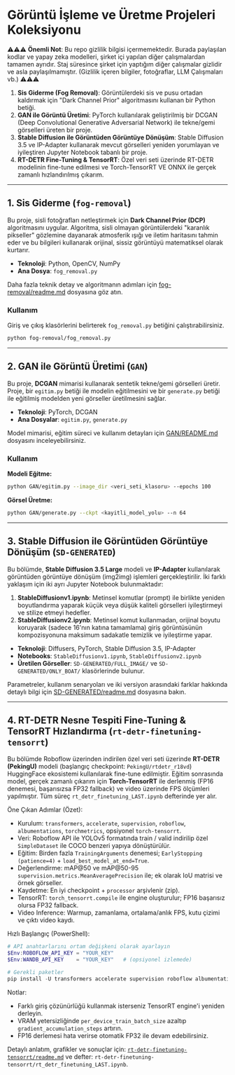 # Görüntü İşleme ve Üretme Projeleri Koleksiyonu

⚠️⚠️️️⚠️️️️️ **Önemli Not**: Bu repo gizlilik bilgisi içermemektedir. Burada paylaşılan kodlar ve yapay zeka modelleri, şirket içi yapılan diğer çalışmalardan tamamen ayrıdır. Staj süresince şirket için yaptığım diğer çalışmalar gizlidir ve asla paylaşılmamıştır. (Gizlilik içeren bilgiler, fotoğraflar, LLM Çalışmaları vb.) ⚠️️️⚠️️️⚠️️️

1.  **Sis Giderme (Fog Removal)**: Görüntülerdeki sis ve pusu ortadan kaldırmak için "Dark Channel Prior" algoritmasını kullanan bir Python betiği.
2.  **GAN ile Görüntü Üretimi**: PyTorch kullanılarak geliştirilmiş bir DCGAN (Deep Convolutional Generative Adversarial Network) ile tekne/gemi görselleri üreten bir proje.
3.  **Stable Diffusion ile Görüntüden Görüntüye Dönüşüm**: Stable Diffusion 3.5 ve IP-Adapter kullanarak mevcut görselleri yeniden yorumlayan ve iyileştiren Jupyter Notebook tabanlı bir proje.
4.  **RT-DETR Fine-Tuning & TensorRT**: Özel veri seti üzerinde RT-DETR modelinin fine-tune edilmesi ve Torch-TensorRT VE ONNX ile gerçek zamanlı hızlandırılmış çıkarım.

---

## 1. Sis Giderme (`fog-removal`)

Bu proje, sisli fotoğrafları netleştirmek için **Dark Channel Prior (DCP)** algoritmasını uygular. Algoritma, sisli olmayan görüntülerdeki "karanlık pikseller" gözlemine dayanarak atmosferik ışığı ve iletim haritasını tahmin eder ve bu bilgileri kullanarak orijinal, sissiz görüntüyü matematiksel olarak kurtarır.

- **Teknoloji**: Python, OpenCV, NumPy
- **Ana Dosya**: `fog_removal.py`

Daha fazla teknik detay ve algoritmanın adımları için [fog-removal/readme.md](fog-removal/readme.md) dosyasına göz atın.

### Kullanım

Giriş ve çıkış klasörlerini belirterek `fog_removal.py` betiğini çalıştırabilirsiniz.

```bash
python fog-removal/fog_removal.py
```

---

## 2. GAN ile Görüntü Üretimi (`GAN`)

Bu proje, **DCGAN** mimarisi kullanarak sentetik tekne/gemi görselleri üretir. Proje, bir `egitim.py` betiği ile modelin eğitilmesini ve bir `generate.py` betiği ile eğitilmiş modelden yeni görseller üretilmesini sağlar.

- **Teknoloji**: PyTorch, DCGAN
- **Ana Dosyalar**: `egitim.py`, `generate.py`

Model mimarisi, eğitim süreci ve kullanım detayları için [GAN/README.md](GAN/README.md) dosyasını inceleyebilirsiniz.

### Kullanım

**Modeli Eğitme:**

```bash
python GAN/egitim.py --image_dir <veri_seti_klasoru> --epochs 100
```

**Görsel Üretme:**

```bash
python GAN/generate.py --ckpt <kayitli_model_yolu> --n 64
```

---

## 3. Stable Diffusion ile Görüntüden Görüntüye Dönüşüm (`SD-GENERATED`)

Bu bölümde, **Stable Diffusion 3.5 Large** modeli ve **IP-Adapter** kullanılarak görüntüden görüntüye dönüşüm (img2img) işlemleri gerçekleştirilir. İki farklı yaklaşım için iki ayrı Jupyter Notebook bulunmaktadır:

1.  **StableDiffusionv1.ipynb**: Metinsel komutlar (prompt) ile birlikte yeniden boyutlandırma yaparak küçük veya düşük kaliteli görselleri iyileştirmeyi ve stilize etmeyi hedefler.
2.  **StableDiffusionv2.ipynb**: Metinsel komut kullanmadan, orijinal boyutu koruyarak (sadece 16'nın katına tamamlama) giriş görüntüsünün kompozisyonuna maksimum sadakatle temizlik ve iyileştirme yapar.

- **Teknoloji**: Diffusers, PyTorch, Stable Diffusion 3.5, IP-Adapter
- **Notebooks**: `StableDiffusionv1.ipynb`, `StableDiffusionv2.ipynb`
- **Üretilen Görseller**: `SD-GENERATED/FULL_IMAGE/` ve `SD-GENERATED/ONLY_BOAT/` klasörlerinde bulunur.

Parametreler, kullanım senaryoları ve iki versiyon arasındaki farklar hakkında detaylı bilgi için [SD-GENERATED/readme.md](SD-GENERATED/readme.md) dosyasına bakın.

---

## 4. RT-DETR Nesne Tespiti Fine-Tuning & TensorRT Hızlandırma (`rt-detr-finetuning-tensorrt`)

Bu bölümde Roboflow üzerinden indirilen özel veri seti üzerinde **RT-DETR (PekingU)** modeli (başlangıç checkpoint: `PekingU/rtdetr_r18vd`) HuggingFace ekosistemi kullanılarak fine-tune edilmiştir. Eğitim sonrasında model, gerçek zamanlı çıkarım için **Torch-TensorRT** ile derlenmiş (FP16 denemesi, başarısızsa FP32 fallback) ve video üzerinde FPS ölçümleri yapılmıştır. Tüm süreç `rt_detr_finetuning_LAST.ipynb` defterinde yer alır.

Öne Çıkan Adımlar (Özet):
- Kurulum: `transformers`, `accelerate`, `supervision`, `roboflow`, `albumentations`, `torchmetrics`, opsiyonel `torch-tensorrt`.
- Veri: Roboflow API ile YOLOv5 formatında train / valid indirilip özel `SimpleDataset` ile COCO benzeri yapıya dönüştürülür.
- Eğitim: Birden fazla `TrainingArguments` denemesi; `EarlyStopping (patience=4)` + `load_best_model_at_end=True`.
- Değerlendirme: mAP@50 ve mAP@50-95 `supervision.metrics.MeanAveragePrecision` ile; ek olarak IoU matrisi ve örnek görseller.
- Kaydetme: En iyi checkpoint + `processor` arşivlenir (zip).
- TensorRT: `torch_tensorrt.compile` ile engine oluşturulur; FP16 başarısız olursa FP32 fallback.
- Video Inference: Warmup, zamanlama, ortalama/anlık FPS, kutu çizimi ve çıktı video kaydı.

Hızlı Başlangıç (PowerShell):
```powershell
# API anahtarlarını ortam değişkeni olarak ayarlayın
$Env:ROBOFLOW_API_KEY = "YOUR_KEY"
$Env:WANDB_API_KEY    = "YOUR_KEY"   # (opsiyonel izlemede)

# Gerekli paketler
pip install -U transformers accelerate supervision roboflow albumentations torchmetrics torch-tensorrt
```

Notlar:
- Farklı giriş çözünürlüğü kullanmak isterseniz TensorRT engine'i yeniden derleyin.
- VRAM yetersizliğinde `per_device_train_batch_size` azaltıp `gradient_accumulation_steps` artırın.
- FP16 derlemesi hata verirse otomatik FP32 ile devam edebilirsiniz.

Detaylı anlatım, grafikler ve sonuçlar için: [`rt-detr-finetuning-tensorrt/readme.md`](rt-detr-finetuning-tensorrt/readme.md) ve defter: `rt-detr-finetuning-tensorrt/rt_detr_finetuning_LAST.ipynb`.
